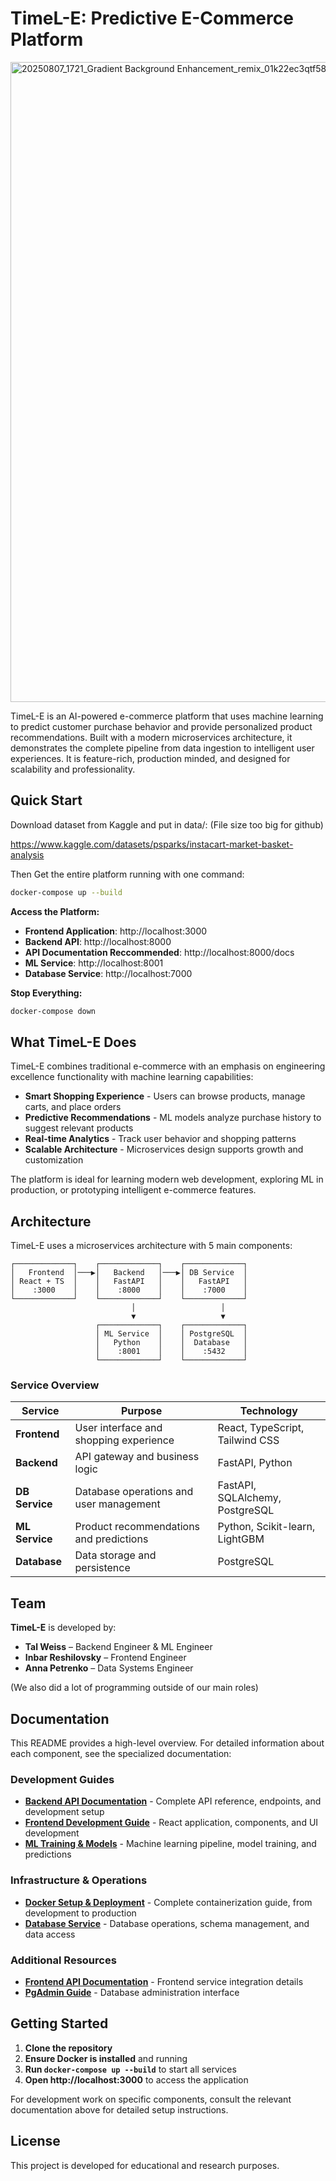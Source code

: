 # TimeL-E: Predictive E-Commerce Platform
<img width="1024" height="1024" alt="20250807_1721_Gradient Background Enhancement_remix_01k22ec3qtf589snrd7pgbp4wq" src="https://github.com/user-attachments/assets/50627919-beea-484a-8e26-f654ca6056dd" />

TimeL-E is an AI-powered e-commerce platform that uses machine learning to predict customer purchase behavior and provide personalized product recommendations. Built with a modern microservices architecture, it demonstrates the complete pipeline from data ingestion to intelligent user experiences. It is feature-rich, production minded, and designed for scalability and professionality. 

## Quick Start

Download dataset from Kaggle and put in data/: (File size too big for github)

https://www.kaggle.com/datasets/psparks/instacart-market-basket-analysis

Then Get the entire platform running with one command:

```bash
docker-compose up --build
```

**Access the Platform:**
- **Frontend Application**: http://localhost:3000
- **Backend API**: http://localhost:8000
- **API Documentation Reccommended**: http://localhost:8000/docs
- **ML Service**: http://localhost:8001
- **Database Service**: http://localhost:7000

**Stop Everything:**
```bash
docker-compose down
```

## What TimeL-E Does

TimeL-E combines traditional e-commerce with an emphasis on engineering excellence functionality with machine learning capabilities:

- **Smart Shopping Experience** - Users can browse products, manage carts, and place orders
- **Predictive Recommendations** - ML models analyze purchase history to suggest relevant products
- **Real-time Analytics** - Track user behavior and shopping patterns
- **Scalable Architecture** - Microservices design supports growth and customization

The platform is ideal for learning modern web development, exploring ML in production, or prototyping intelligent e-commerce features.

## Architecture

TimeL-E uses a microservices architecture with 5 main components:

```
┌─────────────┐    ┌─────────────┐    ┌─────────────┐
│   Frontend  │───▶│   Backend   │───▶│ DB Service  │
│ React + TS  │    │   FastAPI   │    │   FastAPI   │
│    :3000    │    │    :8000    │    │    :7000    │
└─────────────┘    └─────────────┘    └─────────────┘
                           │                   │
                           ▼                   ▼
                   ┌─────────────┐    ┌─────────────┐
                   │ ML Service  │    │ PostgreSQL  │
                   │   Python    │    │  Database   │
                   │    :8001    │    │    :5432    │
                   └─────────────┘    └─────────────┘
```

### Service Overview

| Service | Purpose | Technology |
|---------|---------|------------|
| **Frontend** | User interface and shopping experience | React, TypeScript, Tailwind CSS |
| **Backend** | API gateway and business logic | FastAPI, Python |
| **DB Service** | Database operations and user management | FastAPI, SQLAlchemy, PostgreSQL |
| **ML Service** | Product recommendations and predictions | Python, Scikit-learn, LightGBM |
| **Database** | Data storage and persistence | PostgreSQL |

## Team

**TimeL-E** is developed by:

- **Tal Weiss** – Backend Engineer & ML Engineer
- **Inbar Reshilovsky** – Frontend Engineer  
- **Anna Petrenko** – Data Systems Engineer

(We also did a lot of programming outside of our main roles)

## Documentation

This README provides a high-level overview. For detailed information about each component, see the specialized documentation:

### Development Guides
- **[Backend API Documentation](README_BACKEND.md)** - Complete API reference, endpoints, and development setup
- **[Frontend Development Guide](README_FRONTEND.md)** - React application, components, and UI development
- **[ML Training & Models](README_ML_TRAINING.md)** - Machine learning pipeline, model training, and predictions

### Infrastructure & Operations
- **[Docker Setup & Deployment](README_DOCKER.md)** - Complete containerization guide, from development to production
- **[Database Service](README_DB-SERVICE.md)** - Database operations, schema management, and data access

### Additional Resources
- **[Frontend API Documentation](FRONTEND_API_DOCUMENTATION.md)** - Frontend service integration details
- **[PgAdmin Guide](README_PGADMIN.md)** - Database administration interface

## Getting Started

1. **Clone the repository**
2. **Ensure Docker is installed** and running
3. **Run `docker-compose up --build`** to start all services
4. **Open http://localhost:3000** to access the application

For development work on specific components, consult the relevant documentation above for detailed setup instructions.

## License

This project is developed for educational and research purposes.

